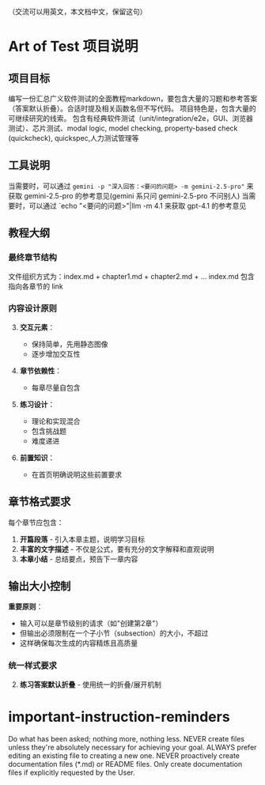 （交流可以用英文，本文档中文，保留这句）

# Art of Test 项目说明

## 项目目标
编写一份汇总广义软件测试的全面教程markdown，要包含大量的习题和参考答案（答案默认折叠）。合适时提及相关函数名但不写代码。
项目特色是，包含大量的可继续研究的线索。
包含有经典软件测试（unit/integration/e2e，GUI、浏览器测试）、芯片测试、modal logic, model checking, property-based check (quickcheck), quickspec,人力测试管理等


## 工具说明
当需要时，可以通过 `gemini -p "深入回答：<要问的问题> -m gemini-2.5-pro"` 来获取 gemini-2.5-pro 的参考意见(gemini 系只问 gemini-2.5-pro 不问别人)
当需要时，可以通过 `echo "<要问的问题>"|llm -m 4.1 来获取 gpt-4.1 的参考意见

## 教程大纲

### 最终章节结构
文件组织方式为：index.md + chapter1.md + chapter2.md + ...
index.md 包含指向各章节的 link

### 内容设计原则

3. **交互元素**：
   - 保持简单，先用静态图像
   - 逐步增加交互性

5. **章节依赖性**：
   - 每章尽量自包含

6. **练习设计**：
   - 理论和实现混合
   - 包含挑战题
   - 难度递进

8. **前置知识**：
   - 在首页明确说明这些前置要求

## 章节格式要求

每个章节应包含：

1. **开篇段落** - 引入本章主题，说明学习目标
2. **丰富的文字描述** - 不仅是公式，要有充分的文字解释和直观说明
3. **本章小结** - 总结要点，预告下一章内容

## 输出大小控制

**重要原则**：
- 输入可以是章节级别的请求（如"创建第2章"）
- 但输出必须限制在一个子小节（subsection）的大小，不超过
- 这样确保每次生成的内容精炼且高质量

### 统一样式要求
2. **练习答案默认折叠** - 使用统一的折叠/展开机制

# important-instruction-reminders
Do what has been asked; nothing more, nothing less.
NEVER create files unless they're absolutely necessary for achieving your goal.
ALWAYS prefer editing an existing file to creating a new one.
NEVER proactively create documentation files (*.md) or README files. Only create documentation files if explicitly requested by the User.
